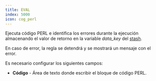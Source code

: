 ```yaml
---
title: EVAL
index: 5000
icon: cog_perl
---
```


Ejecuta código PERL e identifica los errores durante la ejecución almacenando el valor de retorno en la variable *data_key* del [stash](concepts/stash).

En caso de error, la regla se detendrá y se mostrará un mensaje con el error.

Es necesario configurar los siguientes campos:

- **Código** - Área de texto donde escribir el bloque de código PERL.


